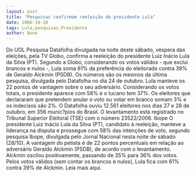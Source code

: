 ```yaml
---
layout: post
title: "Pesquisas confirmam reeleição do presidente Lula"
date: 2006-10-28
tags: Lula,pesquisas,Presidente
author: None
---
```

Do UOL
Pesquisa Datafolha divulgada na noite deste sábado, véspera das eleições, pela TV Globo, confirma a reeleição do presidente Luiz Inácio Lula da Silva (PT).
Segundo a Globo, considerando os votos válidos - que exclui brancos e nulos -, Lula soma 61% da preferência do eleitorado contra 39% de Geraldo Alckmin (PSDB).
Os números são os mesmos da última pesquisa, divulgada pelo Datafolha no dia 24 de outubro. Lula manteve os 22 pontos de vantagem sobre o seu adversário. 
Considerando os votos totais, o presidente aparece com 58% e o tucano tem 37%. Os eleitores que declararam que pretendem anular o voto ou votar em branco somam 3% e os indecisos são 2%.
O Datafolha ouviu 12.561 eleitores nos dias 27 e 28 de outubro, em 356 munic?pios do Brasil. O levantamento está registrado no Tribunal Superior Eleitoral (TSE) com o número 23522/2006.
Ibope
O presidente Luiz Inácio Lula da Silva (PT), candidato à reeleição, manteve a liderança na disputa e prossegue com 58% das intenções de voto, segundo pesquisa Ibope, divulgada pelo Jornal Nacional nesta noite de sábado (28/10). A vantagem do petista é de 22 pontos percentuais em relação ao adversário Geraldo Alckmin (PSDB), de acordo com o levantamento. 
Alckmin oscilou positivamente, passando de 35% para 36% dos votos. Pelos votos válidos (sem contar os brancos e nulos), Lula fica com 61% contra 39% de Alckmin.
Leia mais aqui. 
